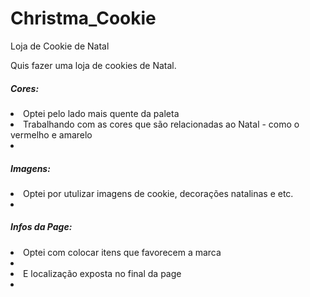# Christma_Cookie
 Loja de Cookie de Natal

Quis fazer uma loja de cookies de Natal.<br>
 <h5>Cores:</h5>
 <li>Optei pelo lado mais quente da paleta</li>
 <li>Trabalhando com as cores que são relacionadas ao Natal - como o vermelho e amarelo<li>
 <h5>Imagens:</h5>
 <li>Optei por utulizar imagens de cookie, decorações natalinas e etc.<li>
 <h5>Infos da Page:</h5>
 <li>Optei com colocar itens que favorecem a marca<li>
 <li>E localização exposta no final da page<li>

